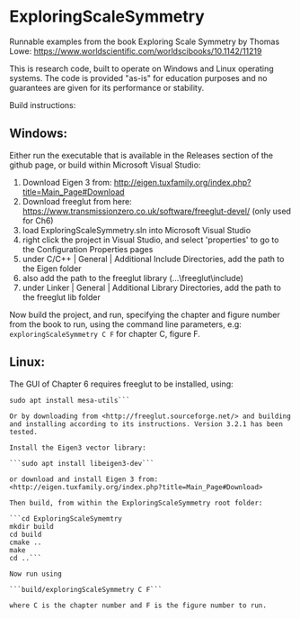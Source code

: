 # ExploringScaleSymmetry
Runnable examples from the book Exploring Scale Symmetry by Thomas Lowe: <https://www.worldscientific.com/worldscibooks/10.1142/11219>

This is research code, built to operate on Windows and Linux operating systems. The code is provided "as-is" for education purposes and no guarantees are given for its performance or stability.

Build instructions:

## Windows:

Either run the executable that is available in the Releases section of the github page, or build within Microsoft Visual Studio:

1. Download Eigen 3 from: <http://eigen.tuxfamily.org/index.php?title=Main_Page#Download>
2. Download freeglut from here: <https://www.transmissionzero.co.uk/software/freeglut-devel/> (only used for Ch6)
3. load ExploringScaleSymmetry.sln into Microsoft Visual Studio
4. right click the project in Visual Studio, and select 'properties' to go to the Configuration Properties pages
5. under C/C++ | General | Additional Include Directories, add the path to the Eigen folder
6. also add the path to the freeglut library (...\freeglut\include)
7. under Linker | General | Additional Library Directories, add the path to the freeglut lib folder

Now build the project, and run, specifying the chapter and figure number from the book to run, using the command line parameters, e.g: `exploringScaleSymmetry C F` for chapter C, figure F.

## Linux:

The GUI of Chapter 6 requires freeglut to be installed, using:

```sudo apt install freeglut3 freeglut3-dev libglew-dev
sudo apt install mesa-utils```

Or by downloading from <http://freeglut.sourceforge.net/> and building and installing according to its instructions. Version 3.2.1 has been tested.

Install the Eigen3 vector library:

```sudo apt install libeigen3-dev```

or download and install Eigen 3 from: <http://eigen.tuxfamily.org/index.php?title=Main_Page#Download>

Then build, from within the ExploringScaleSymmetry root folder:

```cd ExploringScaleSymemtry
mkdir build
cd build
cmake ..
make
cd ..```

Now run using

```build/exploringScaleSymmetry C F```

where C is the chapter number and F is the figure number to run.
